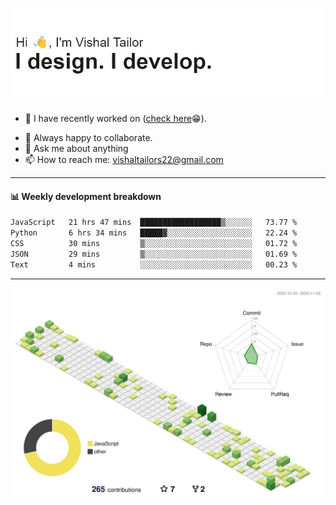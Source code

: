 ![Hi, I'm Vishal Tailor. I design. I develop.](https://github.com/vishaltailors/vishaltailors/blob/main/header.png?raw=true)

- 🔭 I have recently worked on ([check here](https://vishaltailor.com)😁).
<!-- - 🎦 Currently watching: JavaScript: The Hard Parts By Will Sentance. -->
- 👯 Always happy to collaborate.
- 💬 Ask me about anything
- 📫 How to reach me: <a href="mailto:vishaltailors22@gmail.com">vishaltailors22@gmail.com</a>

<hr /> 
<h4>📊 Weekly development breakdown</h4>
<!--START_SECTION:waka-->

```txt
JavaScript   21 hrs 47 mins  ██████████████████▒░░░░░░   73.77 %
Python       6 hrs 34 mins   █████▓░░░░░░░░░░░░░░░░░░░   22.24 %
CSS          30 mins         ▒░░░░░░░░░░░░░░░░░░░░░░░░   01.72 %
JSON         29 mins         ▒░░░░░░░░░░░░░░░░░░░░░░░░   01.69 %
Text         4 mins          ░░░░░░░░░░░░░░░░░░░░░░░░░   00.23 %
```

<!--END_SECTION:waka-->
<hr /> 

![](./profile-3d-contrib/profile-green-animate.svg)
